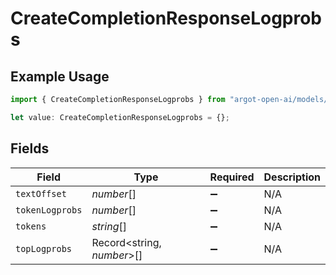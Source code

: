 # CreateCompletionResponseLogprobs

## Example Usage

```typescript
import { CreateCompletionResponseLogprobs } from "argot-open-ai/models/components";

let value: CreateCompletionResponseLogprobs = {};
```

## Fields

| Field                      | Type                       | Required                   | Description                |
| -------------------------- | -------------------------- | -------------------------- | -------------------------- |
| `textOffset`               | *number*[]                 | :heavy_minus_sign:         | N/A                        |
| `tokenLogprobs`            | *number*[]                 | :heavy_minus_sign:         | N/A                        |
| `tokens`                   | *string*[]                 | :heavy_minus_sign:         | N/A                        |
| `topLogprobs`              | Record<string, *number*>[] | :heavy_minus_sign:         | N/A                        |
